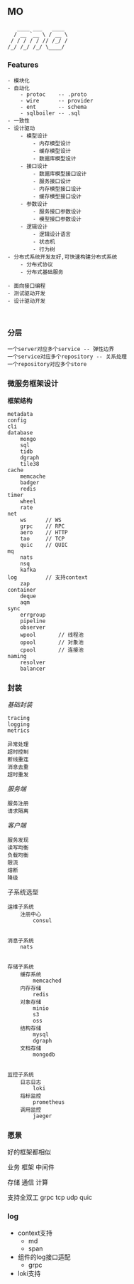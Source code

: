 ##  MO

```
   ____ ___   ____
  / __ `__ \ / __ \
 / / / / / // /_/ /
/_/ /_/ /_/ \____/

```

### Features
```
- 模块化
- 自动化
    - protoc    -- .proto
    - wire      -- provider
    - ent       -- schema
    - sqlboiler -- .sql
- 一致性
- 设计驱动
    - 模型设计
        - 内存模型设计
        - 缓存模型设计
        - 数据库模型设计
    - 接口设计
        - 数据库模型接口设计
        - 服务接口设计
        - 内存模型接口设计
        - 缓存模型接口设计
    - 参数设计
        - 服务接口参数设计
        - 模型接口参数设计
    - 逻辑设计
        - 逻辑设计语言
        - 状态机
        - 行为树
- 分布式系统开发友好,可快速构建分布式系统
    - 分布式协议
    - 分布式基础服务

- 面向接口编程
- 测试驱动开发
- 设计驱动开发



```



### 分层
```
一个server对应多个service -- 弹性边界
一个service对应多个repository -- 关系处理
一个repository对应多个store
```



### 微服务框架设计


**框架结构**
```
metadata
config
cli
database
    mongo
    sql
    tidb
    dgraph
    tile38
cache
    memcache
    badger
    redis
timer
    wheel
    rate
net
    ws      // WS
    grpc    // RPC
    aero    // HTTP
    tao     // TCP
    quic    // QUIC
mq
    nats
    nsq
    kafka
log         // 支持context
    zap
container
    deque
    aqm
sync
    errgroup
    pipeline
    observer
    wpool       // 线程池
    opool       // 对象池
    cpool       // 连接池
naming
    resolver
    balancer
```


### 封装
*基础封装*
```
tracing
logging
metrics

异常处理
超时控制
断线重连
消息去重
超时重发
```


*服务端*
```
服务注册
请求隔离
```


*客户端*
```
服务发现
读写均衡
负载均衡
限流
熔断
降级
```

子系统选型
```
运维子系统
    注册中心
        consul


消息子系统
    nats


存储子系统
    缓存系统
        memcached
    内存存储
        redis
    对象存储
        minio
        s3
        oss
    结构存储
        mysql
        dgraph
    文档存储
        mongodb


监控子系统
    日志日志
        loki
    指标监控
        prometheus
    调用监控
        jaeger

```


### 愿景
好的框架都相似


业务
框架
中间件


存储
通信
计算



支持全双工
    grpc
    tcp
    udp
    quic

###  log

- context支持
    - md
    - span
- 组件的log接口适配
    - grpc
- loki支持


